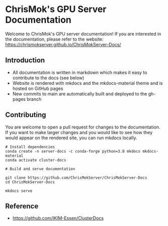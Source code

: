 # ChrisMok's GPU Server Documentation
Welcome to ChrisMok's GPU server documentation! If you are interested in the documentation, please refer to the website: https://chrismokserver.github.io/ChrisMokServer-Docs/


## Introduction

+ All documentation is written in markdown which makes it easy to contribute to the docs (see below)
+ Website is rendered with mkdocs and the mkdocs-material theme and is hosted on GitHub pages
+ New commits to main are automatically built and deployed to the gh-pages branch


## Contributing

You are welcome to open a pull request for changes to the documentation. If you want to make larger changes and you would like to see how they would appear on the rendered site, you can run mkdocs locally.

```
# Install dependencies
conda create -n server-docs -c conda-forge python=3.8 mkdocs mkdocs-material
conda activate cluster-docs

# Build and serve documentation

git clone https://github.com/ChrisMokServer/ChrisMokServer-Docs
cd ChrisMokServer-Docs

mkdocs serve
```


## Reference
+ https://github.com/IKIM-Essen/ClusterDocs
